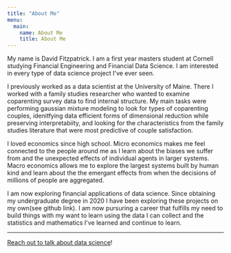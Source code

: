 ```yaml
---
title: "About Me"
menu:
  main:
    name: About Me
    title: About Me
---
```


My name is David Fitzpatrick. I am a first year masters student at Cornell studying Financial Engineering and Financial Data Science. 
I am interested in every type of data science project I've ever seen. 

I previously worked as a data scientist at the University of Maine. There I worked with a family studies researcher who wanted to examine coparenting survey data to find internal structure. My main tasks were performing gaussian mixture modeling to look for types of coparenting couples, idenitfying data efficient forms of dimensional reduction while preserving interpretabiity, and looking for the characteristics from the family studies literature that were most predictive of couple satisfaction.

I loved economics since high school. Micro economics makes me feel connected to the people around me as I learn about the biases we suffer from and the unexpected effects of individual agents in larger systems. Macro economics allows me to explore the largest systems built by human kind and learn about the the emergant effects from when the decisions of millions of people are aggregated.


I am now exploring financial applications of data science. Since obtaining my undergraduate degree in 2020 I have been exploring these projects on my own(see github link). I am now pursuring a career that fulfills my need to build things with my want to learn using the data I can collect and the statistics and mathematics I've learned and continue to learn.

---

[Reach out to talk about data science](mailto:fitz.daviddaf@gmail.com)!